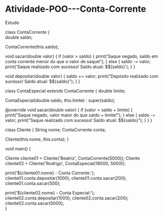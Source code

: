 # Atividade-POO---Conta-Corrente
Estudo


class ContaCorrente {  
  double saldo;

  ContaCorrente(this.saldo);

  void sacar(double valor) {
    if (valor > saldo) {
      print('Saque negado, saldo em conta corrente menor do que o valor de saque!');
    } else {
      saldo -= valor;
      print('Saque realizado com sucesso! Saldo atual: \$${saldo}');
    }
  }

  void depositar(double valor) {
    saldo += valor;
    print("Depósito realizado com sucesso! Saldo atual: \$${saldo}");
  }
}

class ContaEspecial extends ContaCorrente {
  double limite;

  ContaEspecial(double saldo, this.limite) : super(saldo);

  @override
  void sacar(double valor) {
    if (valor > saldo + limite) {
      print("Saque negado, valor maior do que saldo + limite!");
    } else {
      saldo -= valor;
      print("Saque realizado com sucesso! Saldo atual: \$${saldo}");
    }
  }
}

class Cliente {
  String nome;
  ContaCorrente conta;

  Cliente(this.nome, this.conta);
}

void main() {
  
  Cliente cliente01 = Cliente('Beatriz', ContaCorrente(5000));
  Cliente cliente02 = Cliente('Rodrigo', ContaEspecial(18000, 5000));

 
  print('${cliente01.nome} - Conta Corrente:');
  cliente01.conta.depositar(1000);
  cliente01.conta.sacar(200);
  cliente01.conta.sacar(500);

 
  print('${cliente02.nome} - Conta Especial:');
  cliente02.conta.depositar(1000);
  cliente02.conta.sacar(200);
  cliente02.conta.sacar(5000);  
}
